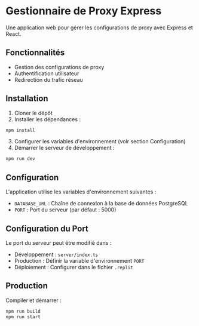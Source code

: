
# Gestionnaire de Proxy Express

Une application web pour gérer les configurations de proxy avec Express et React.

## Fonctionnalités
- Gestion des configurations de proxy
- Authentification utilisateur
- Redirection du trafic réseau

## Installation
1. Cloner le dépôt
2. Installer les dépendances :
```bash
npm install
```
3. Configurer les variables d'environnement (voir section Configuration)
4. Démarrer le serveur de développement :
```bash
npm run dev
```

## Configuration
L'application utilise les variables d'environnement suivantes :
- `DATABASE_URL` : Chaîne de connexion à la base de données PostgreSQL 
- `PORT` : Port du serveur (par défaut : 5000)

## Configuration du Port
Le port du serveur peut être modifié dans :
- Développement : `server/index.ts`
- Production : Définir la variable d'environnement `PORT`
- Déploiement : Configurer dans le fichier `.replit`

## Production
Compiler et démarrer :
```bash
npm run build
npm run start
```
